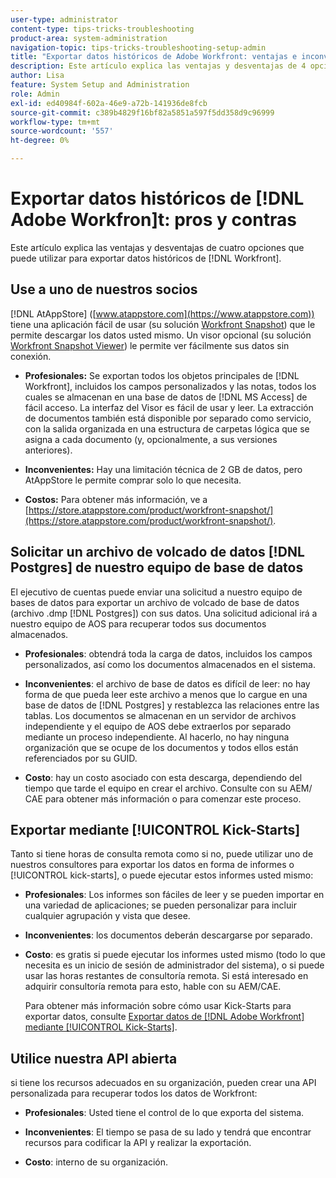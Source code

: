 ```yaml
---
user-type: administrator
content-type: tips-tricks-troubleshooting
product-area: system-administration
navigation-topic: tips-tricks-troubleshooting-setup-admin
title: "Exportar datos históricos de Adobe Workfront: ventajas e inconvenientes"
description: Este artículo explica las ventajas y desventajas de 4 opciones que puede utilizar para exportar datos históricos de Workfront.
author: Lisa
feature: System Setup and Administration
role: Admin
exl-id: ed40984f-602a-46e9-a72b-141936de8fcb
source-git-commit: c389b4829f16bf82a5851a597f5dd358d9c96999
workflow-type: tm+mt
source-wordcount: '557'
ht-degree: 0%

---
```


# Exportar datos históricos de [!DNL Adobe Workfron]t: pros y contras

Este artículo explica las ventajas y desventajas de cuatro opciones que puede utilizar para exportar datos históricos de [!DNL Workfront].

## Use a uno de nuestros socios

[!DNL AtAppStore] ([www.atappstore.com](https://www.atappstore.com)) tiene una aplicación fácil de usar (su solución [Workfront Snapshot](https://store.atappstore.com/product/workfront-snapshot/)) que le permite descargar los datos usted mismo. Un visor opcional (su solución [Workfront Snapshot Viewer](https://store.atappstore.com/product/workfront-snapshot-viewer/)) le permite ver fácilmente sus datos sin conexión.

* **Profesionales:** Se exportan todos los objetos principales de [!DNL Workfront], incluidos los campos personalizados y las notas, todos los cuales se almacenan en una base de datos de [!DNL MS Access] de fácil acceso. La interfaz del Visor es fácil de usar y leer. La extracción de documentos también está disponible por separado como servicio, con la salida organizada en una estructura de carpetas lógica que se asigna a cada documento (y, opcionalmente, a sus versiones anteriores).

* **Inconvenientes:** Hay una limitación técnica de 2 GB de datos, pero AtAppStore le permite comprar solo lo que necesita.

* **Costos:** Para obtener más información, ve a [https://store.atappstore.com/product/workfront-snapshot/](https://store.atappstore.com/product/workfront-snapshot/).

## Solicitar un archivo de volcado de datos [!DNL Postgres] de nuestro equipo de base de datos

El ejecutivo de cuentas puede enviar una solicitud a nuestro equipo de bases de datos para exportar un archivo de volcado de base de datos (archivo .dmp [!DNL Postgres]) con sus datos. Una solicitud adicional irá a nuestro equipo de AOS para recuperar todos sus documentos almacenados.

* **Profesionales**: obtendrá toda la carga de datos, incluidos los campos personalizados, así como los documentos almacenados en el sistema.

* **Inconvenientes**: el archivo de base de datos es difícil de leer: no hay forma de que pueda leer este archivo a menos que lo cargue en una base de datos de [!DNL Postgres] y restablezca las relaciones entre las tablas. Los documentos se almacenan en un servidor de archivos independiente y el equipo de AOS debe extraerlos por separado mediante un proceso independiente. Al hacerlo, no hay ninguna organización que se ocupe de los documentos y todos ellos están referenciados por su GUID.

* **Costo**: hay un costo asociado con esta descarga, dependiendo del tiempo que tarde el equipo en crear el archivo. Consulte con su AEM/ CAE para obtener más información o para comenzar este proceso.

## Exportar mediante [!UICONTROL Kick-Starts]

Tanto si tiene horas de consulta remota como si no, puede utilizar uno de nuestros consultores para exportar los datos en forma de informes o [!UICONTROL kick-starts], o puede ejecutar estos informes usted mismo:

* **Profesionales**: Los informes son fáciles de leer y se pueden importar en una variedad de aplicaciones; se pueden personalizar para incluir cualquier agrupación y vista que desee.

* **Inconvenientes**: los documentos deberán descargarse por separado.

* **Costo**: es gratis si puede ejecutar los informes usted mismo (todo lo que necesita es un inicio de sesión de administrador del sistema), o si puede usar las horas restantes de consultoría remota. Si está interesado en adquirir consultoría remota para esto, hable con su AEM/CAE.

  Para obtener más información sobre cómo usar Kick-Starts para exportar datos, consulte [Exportar datos de [!DNL Adobe Workfront] mediante [!UICONTROL Kick-Starts]](../../administration-and-setup/manage-workfront/using-kick-starts/export-data-from-wf-via-kick-starts.md).

## Utilice nuestra API abierta

si tiene los recursos adecuados en su organización, pueden crear una API personalizada para recuperar todos los datos de Workfront:

* **Profesionales**: Usted tiene el control de lo que exporta del sistema.

* **Inconvenientes**: El tiempo se pasa de su lado y tendrá que encontrar recursos para codificar la API y realizar la exportación.

* **Costo**: interno de su organización.
